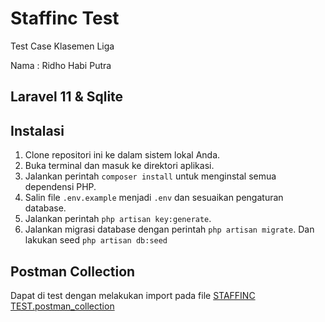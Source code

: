 # Staffinc Test

Test Case Klasemen Liga<br>

Nama : Ridho Habi Putra

## Laravel 11 & Sqlite

## Instalasi

1. Clone repositori ini ke dalam sistem lokal Anda.
2. Buka terminal dan masuk ke direktori aplikasi.
3. Jalankan perintah `composer install` untuk menginstal semua dependensi PHP.
4. Salin file `.env.example` menjadi `.env` dan sesuaikan pengaturan database.
5. Jalankan perintah `php artisan key:generate`.
6. Jalankan migrasi database dengan perintah `php artisan migrate`. Dan lakukan seed `php artisan db:seed`

## Postman Collection
Dapat di test dengan melakukan import pada file [STAFFINC TEST.postman_collection](/STAFFINC%20TEST.postman_collection.json)
